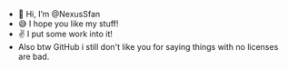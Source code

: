 - 👋 Hi, I’m @NexusSfan
- 😅 I hope you like my stuff!
- ✌ I put some work into it!
- Also btw GitHub i still don't like you for saying things with no licenses are bad.
<!---
My PRO repo is a ✨ special ✨ repository because its `README.md` (this file) appears on your GitHub profile.
You can click the Preview link to take a look at your changes.
--->
